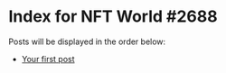 # Index for NFT World #2688
Posts will be displayed in the order below:

- [Your first post](./001-first.md)

